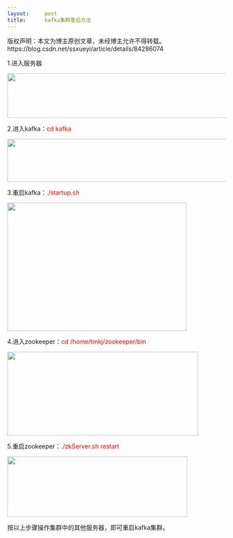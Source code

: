 ```yaml
---
layout:     post
title:      kafka集群重启方法
---
```

<div id="article_content" class="article_content clearfix csdn-tracking-statistics" data-pid="blog" data-mod="popu_307" data-dsm="post">
								<div class="article-copyright">
					版权声明：本文为博主原创文章，未经博主允许不得转载。					https://blog.csdn.net/ssxueyi/article/details/84286074				</div>
								            <link rel="stylesheet" href="https://csdnimg.cn/release/phoenix/template/css/ck_htmledit_views-f76675cdea.css">
						<div class="htmledit_views" id="content_views">
                <p>1.进入服务器</p>

<p style="margin-left:0cm;"><img alt="" class="has" height="103" src="https://img-blog.csdnimg.cn/20181120102146910.png" width="633"></p>

<p>2.进入kafka：<span style="color:#FF0000;">cd kafka</span></p>

<p style="margin-left:0cm;"><img alt="" class="has" height="99" src="https://img-blog.csdnimg.cn/20181120102147140.png" width="593"></p>

<p>3.重启kafka：<span style="color:#FF0000;">./startup.sh</span></p>

<p style="margin-left:0cm;"><img alt="" class="has" height="295" src="https://img-blog.csdnimg.cn/20181120102147252.png?x-oss-process=image/watermark,type_ZmFuZ3poZW5naGVpdGk,shadow_10,text_aHR0cHM6Ly9ibG9nLmNzZG4ubmV0L3NzeHVleWk=,size_16,color_FFFFFF,t_70" width="413"></p>

<p>4.进入zookeeper：<span style="color:#FF0000;">cd /home/tmkj/zookeeper/bin</span></p>

<p style="margin-left:0cm;"><img alt="" class="has" height="193" src="https://img-blog.csdnimg.cn/20181120102147244.png" width="440"></p>

<p>5.重启zookeeper：<span style="color:#FF0000;">./zkServer.sh restart</span></p>

<p style="margin-left:0cm;"><img alt="" class="has" height="139" src="https://img-blog.csdnimg.cn/20181120102147247.png" width="415"></p>

<p style="margin-left:0cm;">按以上步骤操作集群中的其他服务器，即可重启kafka集群。</p>            </div>
                </div>